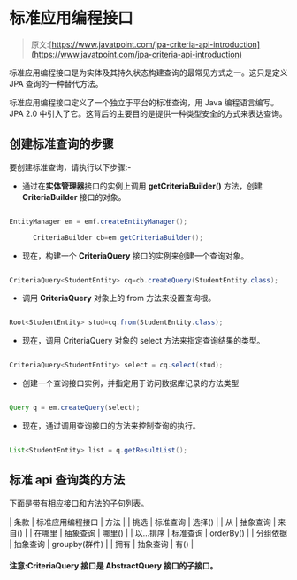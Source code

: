 # 标准应用编程接口

> 原文:[https://www.javatpoint.com/jpa-criteria-api-introduction](https://www.javatpoint.com/jpa-criteria-api-introduction)

标准应用编程接口是为实体及其持久状态构建查询的最常见方式之一。这只是定义 JPA 查询的一种替代方法。

标准应用编程接口定义了一个独立于平台的标准查询，用 Java 编程语言编写。JPA 2.0 中引入了它。这背后的主要目的是提供一种类型安全的方式来表达查询。

## 创建标准查询的步骤

要创建标准查询，请执行以下步骤:-

*   通过在**实体管理器**接口的实例上调用 **getCriteriaBuilder()** 方法，创建 **CriteriaBuilder** 接口的对象。

```java

EntityManager em = emf.createEntityManager();

      CriteriaBuilder cb=em.getCriteriaBuilder();

```

*   现在，构建一个 **CriteriaQuery** 接口的实例来创建一个查询对象。

```java

CriteriaQuery<StudentEntity> cq=cb.createQuery(StudentEntity.class);

```

*   调用 **CriteriaQuery** 对象上的 from 方法来设置查询根。

```java

Root<StudentEntity> stud=cq.from(StudentEntity.class);

```

*   现在，调用 CriteriaQuery 对象的 select 方法来指定查询结果的类型。

```java

CriteriaQuery<StudentEntity> select = cq.select(stud);

```

*   创建一个查询接口实例，并指定用于访问数据库记录的方法类型

```java

Query q = em.createQuery(select);

```

*   现在，通过调用查询接口的方法来控制查询的执行。

```java

List<StudentEntity> list = q.getResultList();

```

## 标准 api 查询类的方法

下面是带有相应接口和方法的子句列表。

| 条款 | 标准应用编程接口 | 方法 |
| 挑选 | 标准查询 | 选择() |
| 从 | 抽象查询 | 来自() |
| 在哪里 | 抽象查询 | 哪里() |
| 以...排序 | 标准查询 | orderBy() |
| 分组依据 | 抽象查询 | groupby(群件) |
| 拥有 | 抽象查询 | 有() |

#### 注意:CriteriaQuery 接口是 AbstractQuery 接口的子接口。